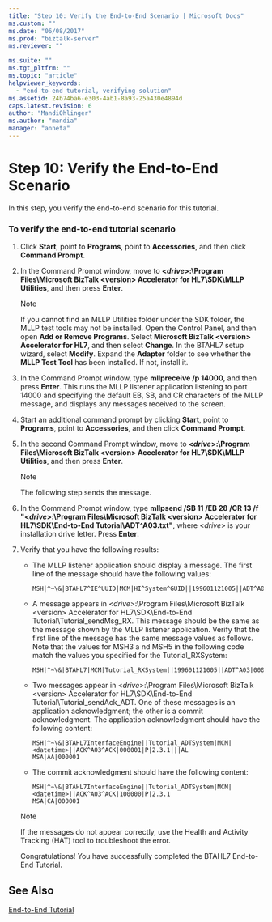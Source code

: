 ```yaml
---
title: "Step 10: Verify the End-to-End Scenario | Microsoft Docs"
ms.custom: ""
ms.date: "06/08/2017"
ms.prod: "biztalk-server"
ms.reviewer: ""

ms.suite: ""
ms.tgt_pltfrm: ""
ms.topic: "article"
helpviewer_keywords: 
  - "end-to-end tutorial, verifying solution"
ms.assetid: 24b74ba6-e303-4ab1-8a93-25a430e4894d
caps.latest.revision: 6
author: "MandiOhlinger"
ms.author: "mandia"
manager: "anneta"
---
```

# Step 10: Verify the End-to-End Scenario
In this step, you verify the end-to-end scenario for this tutorial.  
  
### To verify the end-to-end tutorial scenario  
  
1. Click **Start**, point to **Programs**, point to **Accessories**, and then click **Command Prompt**.  
  
2. In the Command Prompt window, move to **\<*drive*\>:\Program Files\Microsoft BizTalk \<version\> Accelerator for HL7\SDK\MLLP Utilities**, and then press **Enter**.  
  
   > [!NOTE]
   >  If you cannot find an MLLP Utilities folder under the SDK folder, the MLLP test tools may not be installed. Open the Control Panel, and then open **Add or Remove Programs**. Select **Microsoft BizTalk \<version\> Accelerator for HL7**, and then select **Change**. In the BTAHL7 setup wizard, select **Modify**. Expand the **Adapter** folder to see whether the **MLLP Test Tool** has been installed. If not, install it.  
  
3. In the Command Prompt window, type **mllpreceive /p 14000**, and then press **Enter**. This runs the MLLP listener application listening to port 14000 and specifying the default EB, SB, and CR characters of the MLLP message, and displays any messages received to the screen.  
  
4. Start an additional command prompt by clicking **Start**, point to **Programs**, point to **Accessories**, and then click **Command Prompt**.  
  
5. In the second Command Prompt window, move to **\<*drive*\>:\Program Files\Microsoft BizTalk \<version\> Accelerator for HL7\SDK\MLLP Utilities**, and then press **Enter**.  
  
   > [!NOTE]
   >  The following step sends the message.  
  
6. In the Command Prompt window, type **mllpsend /SB 11 /EB 28 /CR 13 /f "\<*drive*\>:\Program Files\Microsoft BizTalk \<version\> Accelerator for HL7\SDK\End-to-End Tutorial\ADT^A03.txt"**, where \<*drive*\> is your installation drive letter. Press **Enter**.  
  
7. Verify that you have the following results:  
  
   -   The MLLP listener application should display a message. The first line of the message should have the following values:  
  
       ```  
       MSH|^~\&|BTAHL7^IE^UUID|MCM|HI^System^GUID||199601121005||ADT^A04|000001|P|2.4|||SU|NE  
       ```  
  
   -   A message appears in \<*drive*\>:\Program Files\Microsoft BizTalk \<version\> Accelerator for HL7\SDK\End-to-End Tutorial\Tutorial_sendMsg_RX. This message should be the same as the message shown by the MLLP listener application. Verify that the first line of the message has the same message values as follows. Note that the values for MSH3 a nd MSH5 in the following code match the values you specified for the Tutorial_RXSystem:  
  
       ```  
       MSH|^~\&|BTAHL7|MCM|Tutorial_RXSystem||199601121005||ADT^A03|000001|P|2.3.1  
       ```  
  
   -   Two messages appear in \<*drive*\>:\Program Files\Microsoft BizTalk \<version\> Accelerator for HL7\SDK\End-to-End Tutorial\Tutorial_sendAck_ADT. One of these messages is an application acknowledgment; the other is a commit acknowledgment. The application acknowledgment should have the following content:  
  
       ```  
       MSH|^~\&|BTAHL7InterfaceEngine||Tutorial_ADTSystem|MCM|<datetime>||ACK^A03^ACK|000001|P|2.3.1|||AL  
       MSA|AA|000001  
       ```  
  
   -   The commit acknowledgment should have the following content:  
  
       ```  
       MSH|^~\&|BTAHL7InterfaceEngine||Tutorial_ADTSystem|MCM|<datetime>||ACK^A03^ACK|100000|P|2.3.1  
       MSA|CA|000001  
       ```  
  
   > [!NOTE]
   >  If the messages do not appear correctly, use the Health and Activity Tracking (HAT) tool to troubleshoot the error.  
  
   Congratulations! You have successfully completed the BTAHL7 End-to-End Tutorial.  
  
## See Also  
 [End-to-End Tutorial](../../adapters-and-accelerators/accelerator-hl7/end-to-end-tutorial1.md)